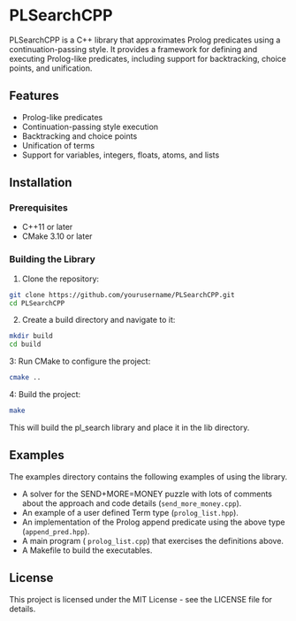 # PLSearchCPP

PLSearchCPP is a C++ library that approximates Prolog predicates using a continuation-passing style. It provides a framework for defining and executing Prolog-like predicates, including support for backtracking, choice points, and unification.

## Features

- Prolog-like predicates
- Continuation-passing style execution
- Backtracking and choice points
- Unification of terms
- Support for variables, integers, floats, atoms, and lists

## Installation

### Prerequisites

- C++11 or later
- CMake 3.10 or later

### Building the Library

1. Clone the repository:

```sh
git clone https://github.com/yourusername/PLSearchCPP.git
cd PLSearchCPP
```

2. Create a build directory and navigate to it:

```sh
mkdir build
cd build
```

3: Run CMake to configure the project:

```sh
cmake ..
```

4: Build the project:

```sh
make
```

This will build the pl_search library and place it in the lib directory.

## Examples

The examples directory contains the following examples of using the library.

- A solver for the SEND+MORE=MONEY puzzle with lots of comments about the approach and code details (<code>send_more_money.cpp</code>).
- An example of a user defined Term type (<code>prolog_list.hpp</code>).
- An implementation of the Prolog append predicate using the above type (<code>append_pred.hpp</code>).
- A main program ( <code>prolog_list.cpp</code>) that exercises the definitions above.
- A Makefile to build the executables.

## License

This project is licensed under the MIT License - see the LICENSE file for details.
